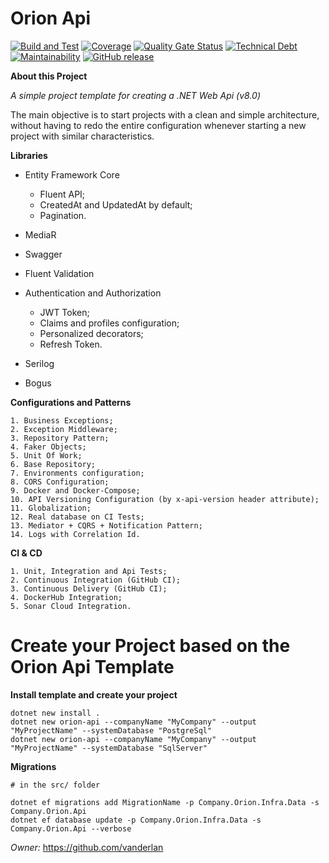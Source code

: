 # **Orion Api**

[![Build and Test](https://github.com/vanderlan/Orion-Api/actions/workflows/build.yml/badge.svg)](https://github.com/vanderlan/Orion-Api/actions/workflows/build.yml)
[![Coverage](https://sonarcloud.io/api/project_badges/measure?project=vanderlan_Orion-Api&metric=coverage)](https://sonarcloud.io/summary/overall?id=vanderlan_Orion-Api) 
[![Quality Gate Status](https://sonarcloud.io/api/project_badges/measure?project=vanderlan_Orion-Api&metric=alert_status)](https://sonarcloud.io/summary/overall?id=vanderlan_Orion-Api)
[![Technical Debt](https://sonarcloud.io/api/project_badges/measure?project=vanderlan_Orion-Api&metric=sqale_index)](https://sonarcloud.io/summary/overall?id=vanderlan_Orion-Api)
[![Maintainability](https://api.codeclimate.com/v1/badges/76a30970ddd45c75129b/maintainability)](https://codeclimate.com/github/vanderlan/Orion-Api/maintainability) 
[![GitHub release](https://img.shields.io/github/release/vanderlan/Orion-Api.svg)](https://github.com/vanderlan/Orion-Api/releases) 

**About this Project**

*A simple project template for creating a .NET Web Api (v8.0)*

The main objective is to start projects with a clean and simple architecture, without having to redo the entire configuration whenever starting a new project with similar characteristics.

**Libraries**

+ Entity Framework Core
	+ Fluent API;
	+ CreatedAt and UpdatedAt by default;
	+ Pagination.

+ MediaR
+ Swagger
+ Fluent Validation
+ Authentication and Authorization
	+ JWT Token;
	+ Claims and profiles configuration;
	+ Personalized decorators;
	+ Refresh Token.

+ Serilog
+ Bogus

**Configurations and Patterns**

	1. Business Exceptions;
	2. Exception Middleware;
	3. Repository Pattern;
	4. Faker Objects;
	5. Unit Of Work;
	6. Base Repository;
	7. Environments configuration;
	8. CORS Configuration;
	9. Docker and Docker-Compose;
	10. API Versioning Configuration (by x-api-version header attribute);
	11. Globalization;
	12. Real database on CI Tests;
	13. Mediator + CQRS + Notification Pattern;
	14. Logs with Correlation Id.

**CI & CD**

	1. Unit, Integration and Api Tests;
	2. Continuous Integration (GitHub CI);
	3. Continuous Delivery (GitHub CI);
	4. DockerHub Integration;
	5. Sonar Cloud Integration.


# **Create your Project based on the Orion Api Template**

**Install template and create your project**

	dotnet new install .
	dotnet new orion-api --companyName "MyCompany" --output "MyProjectName" --systemDatabase "PostgreSql"
	dotnet new orion-api --companyName "MyCompany" --output "MyProjectName" --systemDatabase "SqlServer"

**Migrations**

	# in the src/ folder

	dotnet ef migrations add MigrationName -p Company.Orion.Infra.Data -s Company.Orion.Api
	dotnet ef database update -p Company.Orion.Infra.Data -s Company.Orion.Api --verbose

*Owner:* https://github.com/vanderlan
